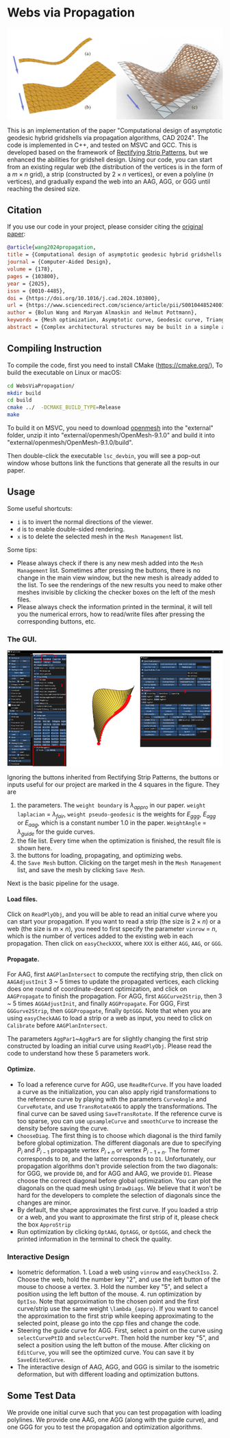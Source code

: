 # Webs via Propagation
<img src="./data/fig/ppl.jpg"  />  

This is an implementation of the paper "Computational design of asymptotic geodesic hybrid gridshells via propagation algorithms, CAD 2024". The code is implemented in C++, and tested on MSVC and GCC. This is developed based on the framework of [Rectifying Strip Patterns](https://github.com/wangbolun300/RectifyingStripPatterns), but we enhanced the abilities for gridshell design. Using our code, you can start from an existing regular web (the distribution of the vertices is in the form of a $m\times n$ grid), a strip (constructed by $2\times n$ vertices), or even a polyline ($n$ vertices), and gradually expand the web into an AAG, AGG, or GGG until reaching the desired size. 

## Citation

If you use our code in your project, please consider citing the [original paper](https://github.com/wangbolun300/WebsViaPropagation/tree/master/data/websViaPropagation.pdf):

```bibtex
@article{wang2024propagation,
title = {Computational design of asymptotic geodesic hybrid gridshells via propagation algorithms},
journal = {Computer-Aided Design},
volume = {178},
pages = {103800},
year = {2025},
issn = {0010-4485},
doi = {https://doi.org/10.1016/j.cad.2024.103800},
url = {https://www.sciencedirect.com/science/article/pii/S0010448524001271},
author = {Bolun Wang and Maryam Almaskin and Helmut Pottmann},
keywords = {Mesh optimization, Asymptotic curve, Geodesic curve, Triangular web, Construction-aware design, Elastic gridshell},
abstract = {Complex architectural structures may be built in a simple and cost-effective way if their geometry respects the fabrication constraints. Examples of such structures are provided by gridshells that are built from straight and flat slats which are bent on site so that they become tangential or normal to the design surface. Tangential slats follow geodesic curves on the surface, while normal slats are attached along asymptotic curves. Extending work by Frei Otto, Julius Natterer and others, who placed the slats tangentially, Eike Schling proposed structures which also contain slats normal to the reference surface. In the present paper we address those gridshells that consist of three families of bent elements, either tangential or normal to the design surface, and are arranged in a triangular web. We propose algorithms for the computational design of such webs that start from a boundary strip and propagate it, partially under additional guidance, to an entire web.}
```

## Compiling Instruction 
To compile the code, first you need to install CMake (https://cmake.org/), 
To build the executable on Linux or macOS:
```sh
cd WebsViaPropagation/
mkdir build
cd build
cmake ../  -DCMAKE_BUILD_TYPE=Release
make
```
To build it on MSVC, you need to download [openmesh](https://gitlab.vci.rwth-aachen.de:9000/OpenMesh/OpenMesh/-/jobs/156362/artifacts/raw/OpenMesh-9.1.0.zip) into the "external" folder, unzip it into "external/openmesh/OpenMesh-9.1.0" and build it into "external/openmesh/OpenMesh-9.1.0/build".

Then double-click the executable `lsc_devbin`, you will see a pop-out window whose buttons link the functions that generate all the results in our paper. 


## Usage
Some useful shortcuts:
* `i` is to invert the normal directions of the viewer.
* `d` is to enable double-sided rendering.
* `x` is to delete the selected mesh in the `Mesh Management` list.

Some tips:
* Please always check if there is any new mesh added into the `Mesh Management` list. Sometimes after pressing the buttons, there is no change in the main view window, but the new mesh is already added to the list. To see the renderings of the new results you need to make other meshes invisible by clicking the checker boxes on the left of the mesh files.
* Please always check the information printed in the terminal, it will tell you the numerical errors, how to read/write files after pressing the corresponding buttons, etc.


### The GUI.
<img src="./data/fig/GUI.png" style="zoom:80%;" /> 

Ignoring the buttons inherited from Rectifying Strip Patterns, the buttons or inputs useful for our project are marked in the 4 squares in the figure. They are
1. the parameters. The `weight boundary` is $\lambda_{appro}$ in our paper. `weight laplacian` = $\lambda_{fair}$, `weight pseudo-geodesic` is the weights for $E_{ggg}$, $E_{agg}$ or $E_{aag}$, which is a constant number 1.0 in the paper. `WeightAngle` = $\lambda_{guide}$ for the guide curves.
2. the file list. Every time when the optimization is finished, the result file is shown here. 
3. the buttons for loading, propagating, and optimizing webs. 
4. the `Save Mesh` button. Clicking on the target mesh in the `Mesh Management` list, and save the mesh by clicking `Save Mesh`.

Next is the basic pipeline for the usage.
#### Load files. 
Click on `ReadPlyObj`, and you will be able to read an initial curve where you can start your propagation. If you want to read a strip (the size is $2\times n$) or a web (the size is $m\times n$), you need to first specify the parameter `vinrow` = $n$, which is the number of vertices added to the existing web in each propagation. Then click on `easyCheckXXX`, where `XXX` is either `AGG`, `AAG`, or `GGG`.  
#### Propagate. 
For AAG, first `AAGPlanIntersect` to compute the rectifying strip, then click on `AAGAdjustInit` 3 ~ 5 times to update the propagated vertices, each clicking does one round of coordinate-decent optimization, and click on `AAGPropagate` to finish the propagation. For AGG, first `AGGCurve2Strip`, then 3 ~ 5 times `AGGAdjustInit`, and finally `AGGPropagate`. For GGG, First `GGGurve2Strip`, then `GGGPropagate`, finally `OptGGG`. Note that when you are using `easyCheckAAG` to load a strip or a web as input, you need to click on `Calibrate` before `AAGPlanIntersect`.

The parameters `AggPar1`~`AggPar5` are for slightly changing the first strip constructed by loading an initial curve using `ReadPlyObj`. Please read the code to understand how these 5 parameters work.
#### Optimize.
* To load a reference curve for AGG, use `ReadRefCurve`. If you have loaded a curve as the initialization, you can also apply rigid transformations to the reference curve by playing with the parameters `CurveAngle` and `CurveRotate`, and use `TransRotateAGG` to apply the transformations. The final curve can be saved using `SaveTransRotate`. If the reference curve is too sparse, you can use `upsampleCurve` and `smoothCurve` to increase the density before saving the curve.
* `ChooseDiag`. The first thing is to choose which diagonal is the third family before global optimization. The different diagonals are due to specifying $P_i$ and $P_{i-1}$ propagate vertex $P_{i+n}$ or vertex $P_{i-1+n}$. The former corresponds to `D0`, and the latter corresponds to `D1`. Unfortunately, our propagation algorithms don't provide selection from the two diagonals: for GGG, we provide `D0`, and for AGG and AAG, we provide `D1`. Please choose the correct diagonal before global optimization. You can plot the diagonals on the quad mesh using `DrawDiags`. We believe that it won't be hard for the developers to complete the selection of diagonals since the changes are minor.
* By default, the shape approximates the first curve. If you loaded a strip or a web, and you want to approximate the first strip of it, please check the box `ApproStrip`
* Run optimization by clicking `OptAAG`, `OptAGG`, or `OptGGG`, and check the printed information in the terminal to check the quality.
### Interactive Design
* Isometric deformation. 1. Load a web using `vinrow` and `easyCheckIso`. 2. Choose the web, hold the number key "2", and use the left button of the mouse to choose a vertex. 3. Hold the number key "5", and select a position using the left button of the mouse. 4. run optimization by `OptIso`. Note that approximation to the chosen point and the first curve/strip use the same weight `\lambda_{appro}`. If you want to cancel the approximation to the first strip while keeping approximating to the selected point, please  go into the cpp files and change the code.
* Steering the guide curve for AGG. First, select a point on the curve using `selectCurvePtID` and `selectCurvePt`. Then hold the number key "5", and select a position using the left button of the mouse. After clicking on `EditCurve`, you will see the optimized curve. You can save it by `SaveEditedCurve`.
* The interactive design of AAG, AGG, and GGG is similar to the isometric deformation, but with different loading and optimization buttons.




## Some Test Data
We provide one initial curve such that you can test propagation with loading polylines. We provide one AAG, one AGG (along with the guide curve), and one GGG for you to test the propagation and optimization algorithms.
